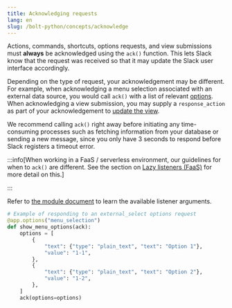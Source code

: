 ```yaml
---
title: Acknowledging requests
lang: en
slug: /bolt-python/concepts/acknowledge
---
```


Actions, commands, shortcuts, options requests, and view submissions must **always** be acknowledged using the `ack()` function. This lets Slack know that the request was received so that it may update the Slack user interface accordingly.

Depending on the type of request, your acknowledgement may be different. For example, when acknowledging a menu selection associated with an external data source, you would call `ack()` with a list of relevant [options](/reference/block-kit/composition-objects/option-object/). When acknowledging a view submission, you may supply a `response_action` as part of your acknowledgement to [update the view](/bolt-python/concepts/view_submissions). 

We recommend calling `ack()` right away before initiating any time-consuming processes such as fetching information from your database or sending a new message, since you only have 3 seconds to respond before Slack registers a timeout error.

:::info[When working in a FaaS / serverless environment, our guidelines for when to `ack()` are different. See the section on [Lazy listeners (FaaS)](/bolt-python/concepts/lazy-listeners) for more detail on this.]

:::

Refer to [the module document](https://docs.slack.dev/bolt-python/reference/kwargs_injection/args.html) to learn the available listener arguments.
```python
# Example of responding to an external_select options request
@app.options("menu_selection")
def show_menu_options(ack):
    options = [
        {
            "text": {"type": "plain_text", "text": "Option 1"},
            "value": "1-1",
        },
        {
            "text": {"type": "plain_text", "text": "Option 2"},
            "value": "1-2",
        },
    ]
    ack(options=options)
```
